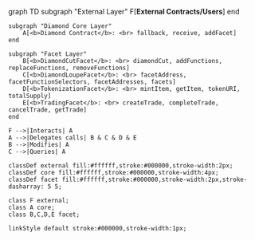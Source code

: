 graph TD
    subgraph "External Layer"
        F[<b>External Contracts/Users</b>]
    end

    subgraph "Diamond Core Layer"
        A[<b>Diamond Contract</b>: <br> fallback, receive, addFacet]
    end

    subgraph "Facet Layer"
        B[<b>DiamondCutFacet</b>: <br> diamondCut, addFunctions, replaceFunctions, removeFunctions]
        C[<b>DiamondLoupeFacet</b>: <br> facetAddress, facetFunctionSelectors, facetAddresses, facets]
        D[<b>TokenizationFacet</b>: <br> mintItem, getItem, tokenURI, totalSupply]
        E[<b>TradingFacet</b>: <br> createTrade, completeTrade, cancelTrade, getTrade]
    end

    F -->|Interacts| A
    A -->|Delegates calls| B & C & D & E
    B -->|Modifies| A
    C -->|Queries| A
    
    classDef external fill:#ffffff,stroke:#000000,stroke-width:2px;
    classDef core fill:#ffffff,stroke:#000000,stroke-width:4px;
    classDef facet fill:#ffffff,stroke:#000000,stroke-width:2px,stroke-dasharray: 5 5;
    
    class F external;
    class A core;
    class B,C,D,E facet;

    linkStyle default stroke:#000000,stroke-width:1px;